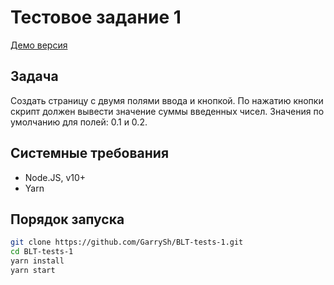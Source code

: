 # Тестовое задание 1

[Демо версия](https://garrysh.github.io/BLT-tests-1/)

## Задача

Создать страницу с двумя полями ввода и кнопкой. По нажатию кнопки скрипт должен вывести значение суммы введенных чисел. Значения по умолчанию для полей: 0.1 и 0.2.

## Системные требования

- Node.JS, v10+
- Yarn

## Порядок запуска

```sh
git clone https://github.com/GarrySh/BLT-tests-1.git
cd BLT-tests-1
yarn install
yarn start
```

